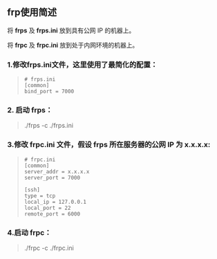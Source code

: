 ## frp使用简述

将 **frps** 及 **frps.ini** 放到具有公网 IP 的机器上。

将 **frpc** 及 **frpc.ini** 放到处于内网环境的机器上。

 ### 1.修改frps.ini文件，这里使用了最简化的配置：

>```
># frps.ini
>[common]
>bind_port = 7000
>```

### 2. 启动 frps： 

> ./frps -c ./frps.ini

### 3.修改 frpc.ini 文件，假设 frps 所在服务器的公网 IP 为 x.x.x.x: 

> ```
> # frpc.ini
> [common]
> server_addr = x.x.x.x
> server_port = 7000
> 
> [ssh]
> type = tcp
> local_ip = 127.0.0.1
> local_port = 22
> remote_port = 6000
> ```

### 4.启动 frpc： 

> ./frpc -c ./frpc.ini